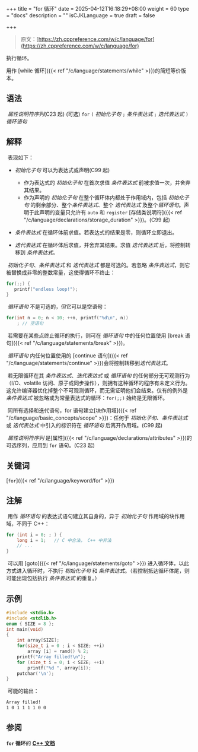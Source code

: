 +++
title = "for 循环"
date = 2025-04-12T16:18:29+08:00
weight = 60
type = "docs"
description = ""
isCJKLanguage = true
draft = false

+++

> 原文：[https://zh.cppreference.com/w/c/language/for](https://zh.cppreference.com/w/c/language/for)

执行循环。

用作 [while 循环]({{< ref "/c/language/statements/while" >}})的简短等价版本。

## 语法

​	*属性说明符序列*(C23 起) (可选) `for` `(` *初始化子句* `;` *条件表达式* `;` *迭代表达式* `)` *循环语句*

## 解释

​	表现如下：

- *初始化子句* 可以为表达式或声明(C99 起)
  - 作为表达式的 *初始化子句* 在首次求值 *条件表达式* 前被求值一次，并舍弃其结果。
  - 作为声明的 *初始化子句* 在整个循环体内都处于作用域内，包括 *初始化子句* 的剩余部分、整个*条件表达式*、整个 *迭代表达式* 及整个*循环语句*。声明于此声明的变量只允许有 `auto` 和 `register` [存储类说明符]({{< ref "/c/language/declarations/storage_duration" >}})。(C99 起)

- *条件表达式* 在循环体前求值。若表达式的结果是零，则循环立即退出。
- *迭代表达式* 在循环体后求值，并舍弃其结果。求值 *迭代表达式* 后，将控制转移到 *条件表达式*。

​	*初始化子句*、*条件表达式* 和 *迭代表达式* 都是可选的。若忽略 *条件表达式*，则它被替换成非零的整数常量，这使得循环不终止：

```c
for(;;) {
   printf("endless loop!");
}
```

​	*循环语句* 不是可选的，但它可以是空语句：

```c
for(int n = 0; n < 10; ++n, printf("%d\n", n))
    ; // 空语句
```

​	若需要在某些点终止循环的执行，则可在 *循环语句* 中的任何位置使用 [break 语句]({{< ref "/c/language/statements/break" >}})。

​	*循环语句* 内任何位置使用的 [continue 语句]({{< ref "/c/language/statements/continue" >}})会将控制转移到*迭代表达式*。

​	若无限循环在其 *条件表达式*、*迭代表达式* 或 *循环语句* 的任何部分无可观测行为（I/O、volatile 访问、原子或同步操作），则拥有这种循环的程序有未定义行为。这允许编译器优化掉整个不可观测循环，而无需证明他们会结束。仅有的例外是 *条件表达式* 被忽略或为常量表达式的循环：`for(;;)` 始终是无限循环。

​	同所有选择和迭代语句，for 语句建立[块作用域]({{< ref "/c/language/basic_concepts/scope" >}})：任何于 *初始化子句*、*条件表达式* 或 *迭代表达式* 中引入的标识符在 *循环语句* 后离开作用域。(C99 起)

​	*属性说明符序列* 是[属性]({{< ref "/c/language/declarations/attributes" >}})的可选序列，应用到 `for` 语句。(C23 起)

## 关键词

[`for`]({{< ref "/c/language/keyword/for" >}})

## 注解

​	用作 *循环语句* 的表达式语句建立其自身的，异于 *初始化子句* 作用域的块作用域，不同于 C++：

```c
for (int i = 0; ; ) {
    long i = 1;   // C 中合法， C++ 中非法
    // ...
}
```

​	可以用 [goto]({{< ref "/c/language/statements/goto" >}}) 进入循环体，以此方式进入循环时，不执行 *初始化子句* 和 *条件表达式*。（若控制抵达循环体尾，则可能出现包括执行 *条件表达式* 的重复。）

## 示例

```c
#include <stdio.h>
#include <stdlib.h>
enum { SIZE = 8 };
int main(void)
{
    int array[SIZE];
    for(size_t i = 0 ; i < SIZE; ++i)
        array [i] = rand() % 2;
    printf("Array filled!\n");
    for (size_t i = 0; i < SIZE; ++i)
        printf("%d ", array[i]);
    putchar('\n');
}
```

​	可能的输出：

```txt
Array filled!
1 0 1 1 1 1 0 0
```

## 参阅

**`for` 循环**的 **[C++ 文档](https://zh.cppreference.com/w/cpp/language/for)**

